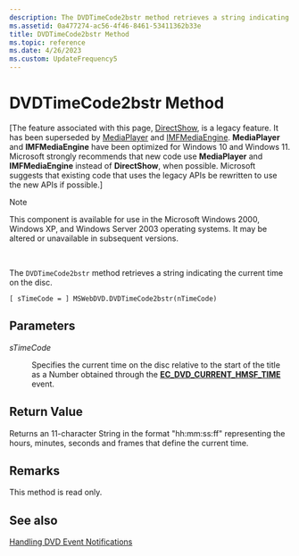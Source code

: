 ```yaml
---
description: The DVDTimeCode2bstr method retrieves a string indicating the current time on the disc.
ms.assetid: 0a477274-ac56-4f46-8461-53411362b33e
title: DVDTimeCode2bstr Method
ms.topic: reference
ms.date: 4/26/2023
ms.custom: UpdateFrequency5
---
```


# DVDTimeCode2bstr Method

\[The feature associated with this page, [DirectShow](/windows/win32/directshow/directshow), is a legacy feature. It has been superseded by [MediaPlayer](/uwp/api/Windows.Media.Playback.MediaPlayer) and [IMFMediaEngine](/windows/win32/api/mfmediaengine/nn-mfmediaengine-imfmediaengine). **MediaPlayer** and **IMFMediaEngine** have been optimized for Windows 10 and Windows 11. Microsoft strongly recommends that new code use **MediaPlayer** and **IMFMediaEngine** instead of **DirectShow**, when possible. Microsoft suggests that existing code that uses the legacy APIs be rewritten to use the new APIs if possible.\]

> [!Note]  
> This component is available for use in the Microsoft Windows 2000, Windows XP, and Windows Server 2003 operating systems. It may be altered or unavailable in subsequent versions.

 

The `DVDTimeCode2bstr` method retrieves a string indicating the current time on the disc.

``` syntax
[ sTimeCode = ] MSWebDVD.DVDTimeCode2bstr(nTimeCode)
```

## Parameters

<dl> <dt>

<span id="sTimeCode"></span><span id="stimecode"></span><span id="STIMECODE"></span>*sTimeCode*
</dt> <dd>

Specifies the current time on the disc relative to the start of the title as a Number obtained through the [**EC\_DVD\_CURRENT\_HMSF\_TIME**](ec-dvd-current-hmsf-time.md) event.

</dd> </dl>

## Return Value

Returns an 11-character String in the format "hh:mm:ss:ff" representing the hours, minutes, seconds and frames that define the current time.

## Remarks

This method is read only.

## See also

<dl> <dt>

[Handling DVD Event Notifications](handling-dvd-event-notifications.md)
</dt> </dl>

 

 



